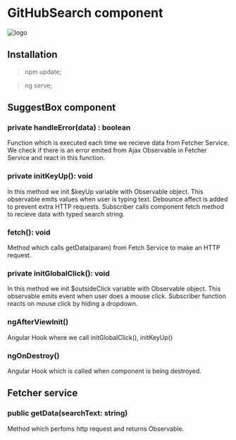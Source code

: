 # GitHubSearch component 

![logo](https://sun9-53.userapi.com/c206624/v206624262/5c1ff/E3wiEna8USE.jpg)

## Installation
> npm update; 

> ng serve; 


## SuggestBox component

### private handleError(data) : boolean 
Function which is executed each time we recieve data from Fetcher Service. 
We check if there is an error emited from Ajax Observable in Fetcher Service and react in this function.

### private initKeyUp(): void
In this method we init $keyUp variable with Observable object.
This observable emits values when user is typing text.
Debounce affect is added to prevent extra HTTP requests.
Subscriber calls component fetch method to recieve data with typed search string.

### fetch(): void
Method which calls getData(param) from Fetch Service to make an HTTP request.

### private initGlobalClick(): void
In this method we init $outsideClick variable with Observable object.
This observable emits event when user does a mouse click. 
Subscriber function reacts on mouse click by hiding a dropdown.


### ngAfterViewInit()
Angular Hook where we call initGlobalClick(), initKeyUp()

### ngOnDestroy()
Angular Hook which is called when component is being destroyed.

## Fetcher service

### public getData(searchText: string)
Method which perfoms http request and returns Observable.

